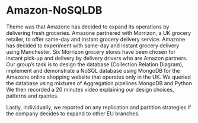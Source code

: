 # Amazon-NoSQLDB
Theme was that Amazone has decided to expand its operations by delivering fresh groceries. Amazone partnered with Morrizon, a UK grocery retailer, to offer same-day and instant grocery delivery service. Amazone has decided to experiment with same-day and instant grocery delivery using Manchester. Six Morrizon grocery stores have been chosen for instant pick-up and delivery by delivery drivers who are Amazon partners. 
Our group’s task is to design the database (Collection Relation Diagram), implement and demonstrate a NoSQL database using MongoDB for the Amazone online shopping website that operates only in the UK.
We queried the database using mixtures of Aggregation pipelines MongoDB and Python
We then recorded a 20 minutes video explaining our design choices, patterns and queries. 

Lastly, individually, we reported on any replication and partition strategies if the company decides to expand to other EU branches.

